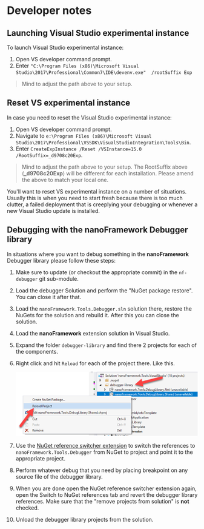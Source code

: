 # Developer notes

## Launching  Visual Studio experimental instance

To launch Visual Studio experimental instance:

1. Open VS developer command prompt.
2. Enter `"C:\Program Files (x86)\Microsoft Visual Studio\2017\Professional\Common7\IDE\devenv.exe"  /rootSuffix Exp`

> Mind to adjust the path above to your setup.

## Reset VS experimental instance

In case you need to reset the Visual Studio experimental instance:

1. Open VS developer command prompt.
2. Navigate to `e:\Program Files (x86)\Microsoft Visual Studio\2017\Professional\VSSDK\VisualStudioIntegration\Tools\Bin`.
3. Enter `CreateExpInstance /Reset /VSInstance=15.0 /RootSuffix=_d9708c20Exp`.

> Mind to adjust the path above to your setup.
> The RootSuffix above (**_d9708c20Exp**) will be different for each installation. Please amend the above to match your local one.

You'll want to reset VS experimental instance on a number of situations. Usually this is when you need to start fresh because there is too much clutter, a failed deployment that is creeplying your debugging or whenever a new Visual Studio update is installed.

## Debugging with the **nanoFramework** Debugger library

In situations where you want to debug something in the **nanoFramework** Debugger library please follow these steps:

1. Make sure to update (or checkout the appropriate commit) in the `nf-debugger` git sub-module.
1. Load the debugger Solution and perform the "NuGet package restore". You can close it after that.
1. Load the `nanoFramework.Tools.Debugger.sln` solution there, restore the NuGets for the solution and rebuild it. After this you can close the solution.
1. Load the **nanoFramework** extension solution in Visual Studio.
1. Expand the folder `debugger-library` and find there 2 projects for each of the components.
1. Right click and hit `Reload` for each of the project there. Like this.

    ![](images/reloading-debugger-projects.png)

6. Use the [NuGet reference switcher extension](https://marketplace.visualstudio.com/items?itemName=RicoSuter.NuGetReferenceSwitcherforVisualStudio2017) to switch the references to `nanoFramework.Tools.Debugger` from NuGet to project and point it to the appropriate project.
1. Perform whatever debug that you need by placing breakpoint on any source file of the debugger library.
1. When you are done open the NuGet reference switcher extension again, open the Switch to NuGet references tab and revert the debugger library references. Make sure that the "remove projects from solution" is **not** checked.
1. Unload the debugger library projects from the solution.
